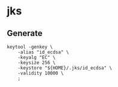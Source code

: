 # jks

## Generate

```shell
keytool -genkey \
    -alias "id_ecdsa" \
    -keyalg "EC" \
    -keysize 256 \
    -keystore "${HOME}/.jks/id_ecdsa" \
    -validity 10000 \
    ;
```
